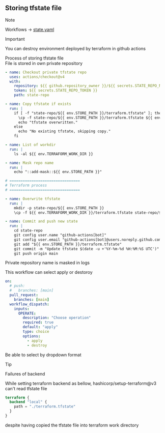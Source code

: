 ## Storing tfstate file
> [!NOTE]
> Workflows -> [state.yaml](../../.github/workflows/state.yaml)

> [!IMPORTANT]
> You can destroy environment deployed by terraform in github actions

Process of storing tfstate file  
File is stored in own private repository   

```yaml
- name: Checkout private tfstate repo
  uses: actions/checkout@v4
  with:
    repository: ${{ github.repository_owner }}/${{ secrets.STATE_REPO_NAME }}
    token: ${{ secrets.STATE_REPO_TOKEN }}
    path: state-repo

- name: Copy tfstate if exists
  run: |
    if [ -f "state-repo/${{ env.STORE_PATH }}/terraform.tfstate" ]; then
      \cp -f state-repo/${{ env.STORE_PATH }}/terraform.tfstate ${{ env.TERRAFORM_WORK_DIR }}/terraform.tfstate
      echo "tfstate overwritten."
    else
      echo "No existing tfstate, skipping copy."
    fi

- name: List of workdir
  run: |
    ls -al ${{ env.TERRAFORM_WORK_DIR }}

- name: Mask repo name
  run: |
    echo "::add-mask::${{ env.STORE_PATH }}"

# ================================
# Terraform process
# ================================

- name: Overwrite tfstate
  run: |
    mkdir -p state-repo/${{ env.STORE_PATH }}
    \cp -f ${{ env.TERRAFORM_WORK_DIR }}/terraform.tfstate state-repo/${{ env.STORE_PATH }}/terraform.tfstate

- name: Commit and push new state
  run: |
    cd state-repo
    git config user.name "github-actions[bot]"
    git config user.email "github-actions[bot]@users.noreply.github.com"
    git add "${{ env.STORE_PATH }}/terraform.tfstate"
    git commit -m "Update tfstate $(date -u +'%Y-%m-%d %H:%M:%S UTC')" || echo "No changes to commit"
    git push origin main
```

Private repository name is masked in logs  

This workflow can select apply or destoroy  

```yaml
on:
  # push:
  #   branches: [main]
  pull_request:
    branches: [main]
  workflow_dispatch:
    inputs:
      OPERATE:
        description: "Choose operation"
        required: true
        default: "apply"
        type: choice
        options:
          - apply
          - destroy
```

Be able to select by dropdown format  

> [!TIP]
> Failures of backend

While setting terraform backend as bellow, hashicorp/setup-terraform@v3 can't read tfstate file  

```terraform
terraform {
  backend "local" {
    path = "./terraform.tfstate"
  }
}
```
despite having copied the tfstate file into terraform work directory  
